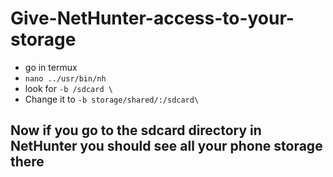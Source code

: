 # Give-NetHunter-access-to-your-storage
* go in termux
* `nano ../usr/bin/nh`
* look for `-b /sdcard \`
* Change it to `-b storage/shared/:/sdcard\`
## Now if you go to the sdcard directory in NetHunter you should see all your phone storage there

